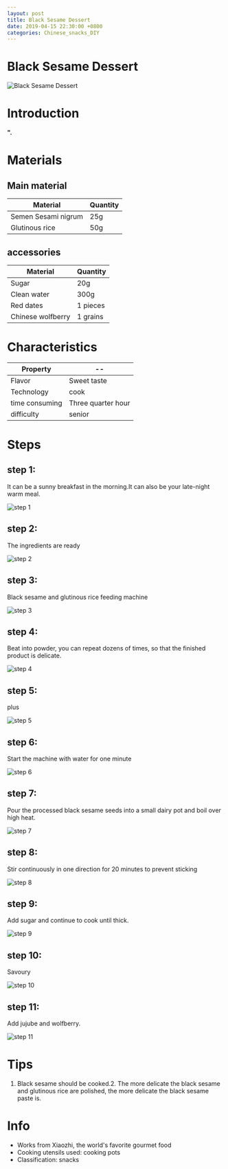 ```yaml
---
layout: post
title: Black Sesame Dessert
date: 2019-04-15 22:30:00 +0800
categories: Chinese_snacks_DIY
---
```


# Black Sesame Dessert

![Black Sesame Dessert]({{site.baseurl}}/img/432607/432607.jpg)

# Introduction

**".**

# Materials


## Main material

Material|Quantity
--|--
Semen Sesami nigrum|25g
Glutinous rice|50g

## accessories

Material|Quantity
--|--
Sugar|20g
Clean water|300g
Red dates|1 pieces
Chinese wolfberry|1 grains

# Characteristics

Property|--
--|--
Flavor|Sweet taste
Technology|cook
time consuming|Three quarter hour
difficulty|senior

# Steps

## step 1:

It can be a sunny breakfast in the morning.It can also be your late-night warm meal.

![step 1]({{site.baseurl}}/img/432607/1.jpg)

## step 2:

The ingredients are ready

![step 2]({{site.baseurl}}/img/432607/2.jpg)

## step 3:

Black sesame and glutinous rice feeding machine

![step 3]({{site.baseurl}}/img/432607/3.jpg)

## step 4:

Beat into powder, you can repeat dozens of times, so that the finished product is delicate.

![step 4]({{site.baseurl}}/img/432607/4.jpg)

## step 5:

plus

![step 5]({{site.baseurl}}/img/432607/5.jpg)

## step 6:

Start the machine with water for one minute

![step 6]({{site.baseurl}}/img/432607/6.jpg)

## step 7:

Pour the processed black sesame seeds into a small dairy pot and boil over high heat.

![step 7]({{site.baseurl}}/img/432607/7.jpg)

## step 8:

Stir continuously in one direction for 20 minutes to prevent sticking

![step 8]({{site.baseurl}}/img/432607/8.jpg)

## step 9:

Add sugar and continue to cook until thick.

![step 9]({{site.baseurl}}/img/432607/9.jpg)

## step 10:

Savoury

![step 10]({{site.baseurl}}/img/432607/10.jpg)

## step 11:

Add jujube and wolfberry.

![step 11]({{site.baseurl}}/img/432607/11.jpg)

# Tips

1. Black sesame should be cooked.2. The more delicate the black sesame and glutinous rice are polished, the more delicate the black sesame paste is.

# Info

- Works from Xiaozhi, the world's favorite gourmet food
- Cooking utensils used: cooking pots
- Classification: snacks